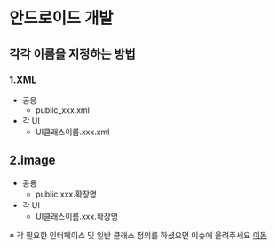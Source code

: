# 안드로이드 개발
## 각각 이름을 지정하는 방법
### 1.XML
  - 공용 
     - public_xxx.xml
  - 각 UI
     - UI클래스이름.xxx.xml

## 2.image
   - 공용 
      - public.xxx.확장명
   - 각 UI 
      - UI클래스이름.xxx.확장명

※ 각 필요한 인터페이스 및 일반 클래스 정의를 하셨으면 이슈에 올려주세요
[이동](https://github.com/Who-IM/LeaveOutApp/issues/17)
